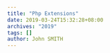 ```yaml
---
title: "Php Extensions"
date: 2019-03-24T15:32:28+08:00
archives: "2019"
tags: []
author: John SMITH
---
```

